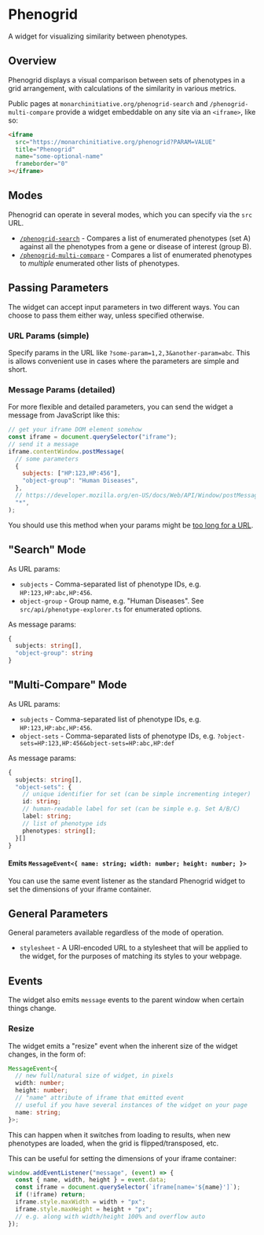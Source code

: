 # Phenogrid

A widget for visualizing similarity between phenotypes.

## Overview

Phenogrid displays a visual comparison between sets of phenotypes in a grid arrangement, with calculations of the similarity in various metrics.

Public pages at `monarchinitiative.org/phenogrid-search` and `/phenogrid-multi-compare` provide a widget embeddable on any site via an `<iframe>`, like so:

```html
<iframe
  src="https://monarchinitiative.org/phenogrid?PARAM=VALUE"
  title="Phenogrid"
  name="some-optional-name"
  frameborder="0"
></iframe>
```

## Modes

Phenogrid can operate in several modes, which you can specify via the `src` URL.

- [`/phenogrid-search`](#search-mode) - Compares a list of enumerated phenotypes (set A) against all the phenotypes from a gene or disease of interest (group B).
- [`/phenogrid-multi-compare`](#multi-compare-mode) - Compares a list of enumerated phenotypes to _multiple_ enumerated other lists of phenotypes.

## Passing Parameters

The widget can accept input parameters in two different ways.
You can choose to pass them either way, unless specified otherwise.

### URL Params (simple)

Specify params in the URL like `?some-param=1,2,3&another-param=abc`.
This is allows convenient use in cases where the parameters are simple and short.

### Message Params (detailed)

For more flexible and detailed parameters, you can send the widget a message from JavaScript like this:

```js
// get your iframe DOM element somehow
const iframe = document.querySelector("iframe");
// send it a message
iframe.contentWindow.postMessage(
  // some parameters
  {
    subjects: ["HP:123,HP:456"],
    "object-group": "Human Diseases",
  },
  // https://developer.mozilla.org/en-US/docs/Web/API/Window/postMessage#targetorigin
  "*",
);
```

You should use this method when your params might be [too long for a URL](https://www.google.com/search?q=max+url+length).

## "Search" Mode

As URL params:

- `subjects` - Comma-separated list of phenotype IDs, e.g. `HP:123,HP:abc,HP:456`.
- `object-group` - Group name, e.g. "Human Diseases".
  See `src/api/phenotype-explorer.ts` for enumerated options.

As message params:

```ts
{
  subjects: string[],
  "object-group": string
}
```

## "Multi-Compare" Mode

As URL params:

- `subjects` - Comma-separated list of phenotype IDs, e.g. `HP:123,HP:abc,HP:456`.
- `object-sets` - Comma-separated lists of phenotype IDs, e.g. `?object-sets=HP:123,HP:456&object-sets=HP:abc,HP:def`

As message params:

```ts
{
  subjects: string[],
  "object-sets": {
    // unique identifier for set (can be simple incrementing integer)
    id: string;
    // human-readable label for set (can be simple e.g. Set A/B/C)
    label: string;
    // list of phenotype ids
    phenotypes: string[];
  }[]
}
```

#### Emits `MessageEvent<{ name: string; width: number; height: number; }>`

You can use the same event listener as the standard Phenogrid widget to set the dimensions of your iframe container.

## General Parameters

General parameters available regardless of the mode of operation.

- `stylesheet` - A URI-encoded URL to a stylesheet that will be applied to the widget, for the purposes of matching its styles to your webpage.

## Events

The widget also emits `message` events to the parent window when certain things change.

### Resize

The widget emits a "resize" event when the inherent size of the widget changes, in the form of:

```ts
MessageEvent<{
  // new full/natural size of widget, in pixels
  width: number;
  height: number;
  // "name" attribute of iframe that emitted event
  // useful if you have several instances of the widget on your page
  name: string;
}>;
```

This can happen when it switches from loading to results, when new phenotypes are loaded, when the grid is flipped/transposed, etc.

This can be useful for setting the dimensions of your iframe container:

```js
window.addEventListener("message", (event) => {
  const { name, width, height } = event.data;
  const iframe = document.querySelector(`iframe[name='${name}']`);
  if (!iframe) return;
  iframe.style.maxWidth = width + "px";
  iframe.style.maxHeight = height + "px";
  // e.g. along with width/height 100% and overflow auto
});
```
